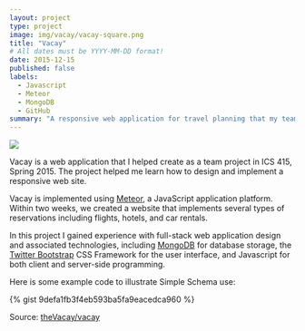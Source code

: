 ```yaml
---
layout: project
type: project
image: img/vacay/vacay-square.png
title: "Vacay"
# All dates must be YYYY-MM-DD format!
date: 2015-12-15
published: false
labels:
  - Javascript
  - Meteor
  - MongoDB
  - GitHub
summary: "A responsive web application for travel planning that my team developed in ICS 415."
---
```


<img class="img-fluid" src="../img/vacay/vacay-home-page.png">

Vacay is a web application that I helped create as a team project in ICS 415, Spring 2015. The project helped me learn how to design and implement a responsive web site.

Vacay is implemented using [Meteor](http://meteor.com), a JavaScript application platform. Within two weeks, we created a website that implements several types of reservations including flights, hotels, and car rentals.

In this project I gained experience with full-stack web application design and associated technologies, including [MongoDB](http://mongodb.com) for database storage, the [Twitter Bootstrap](http://getbootstrap.com/) CSS Framework for the user interface, and Javascript for both client and server-side programming. 

Here is some example code to illustrate Simple Schema use:

{% gist 9defa1fb3f4eb593ba5fa9eacedca960 %}
 
Source: <a href="https://github.com/theVacay/vacay">theVacay/vacay</a>

